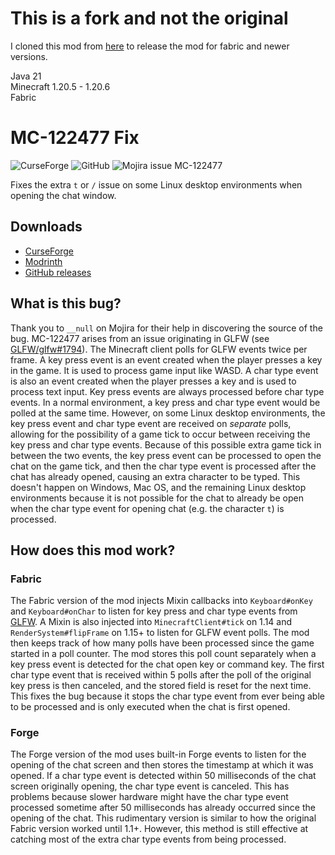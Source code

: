 # This is a fork and not the original
I cloned this mod from [here](https://github.com/RecursiveG/Mc122477Fix) to release the mod for fabric and newer versions. <br />

Java 21 <br />
Minecraft 1.20.5 - 1.20.6 <br />
Fabric <br />

# MC-122477 Fix
![[CurseForge](https://www.curseforge.com/minecraft/mc-mods/mc122477fix)](https://cf.way2muchnoise.eu/versions/432448.svg)
![GitHub](https://img.shields.io/github/license/RecursiveG/Mc122477Fix)
![Mojira issue MC-122477](https://img.shields.io/jira/issue/MC-122477?baseUrl=https%3A%2F%2Fbugs.mojang.com)

Fixes the extra `t` or `/` issue on some Linux desktop environments when opening the chat window.

## Downloads
- [CurseForge](https://www.curseforge.com/minecraft/mc-mods/mc122477fix)
- [Modrinth](https://modrinth.com/mod/mc122477fix)
- [GitHub releases](https://github.com/RecursiveG/Mc122477Fix/releases)

## What is this bug?
Thank you to `__null` on Mojira for their help in discovering the source of the bug. MC-122477 arises from an issue originating in GLFW (see [GLFW/glfw#1794](https://github.com/glfw/GLFW/issues/1794)). The Minecraft client polls for GLFW events twice per frame. A key press event is an event created when the player presses a key in the game. It is used to process game input like WASD. A char type event is also an event created when the player presses a key and is used to process text input. Key press events are always processed before char type events. In a normal environment, a key press and char type event would be polled at the same time. However, on some Linux desktop environments, the key press event and char type event are received on *separate* polls, allowing for the possibility of a game tick to occur between receiving the key press and char type events. Because of this possible extra game tick in between the two events, the key press event can be processed to open the chat on the game tick, and then the char type event is processed after the chat has already opened, causing an extra character to be typed. This doesn't happen on Windows, Mac OS, and the remaining Linux desktop environments because it is not possible for the chat to already be open when the char type event for opening chat (e.g. the character `t`) is processed.

## How does this mod work?

### Fabric
The Fabric version of the mod injects Mixin callbacks into `Keyboard#onKey` and `Keyboard#onChar` to listen for key press and char type events from [GLFW](https://github.com/glfw/GLFW). A Mixin is also injected into `MinecraftClient#tick` on 1.14 and `RenderSystem#flipFrame` on 1.15+ to listen for GLFW event polls. The mod then keeps track of how many polls have been processed since the game started in a poll counter. The mod stores this poll count separately when a key press event is detected for the chat open key or command key. The first char type event that is received within 5 polls after the poll of the original key press is then canceled, and the stored field is reset for the next time.  This fixes the bug because it stops the char type event from ever being able to be processed and is only executed when the chat is first opened.

### Forge
The Forge version of the mod uses built-in Forge events to listen for the opening of the chat screen and then stores the timestamp at which it was opened. If a char type event is detected within 50 milliseconds of the chat screen originally opening, the char type event is canceled. This has problems because slower hardware might have the char type event processed sometime after 50 milliseconds has already occurred since the opening of the chat. This rudimentary version is similar to how the original Fabric version worked until 1.1+. However, this method is still effective at catching most of the extra char type events from being processed.

